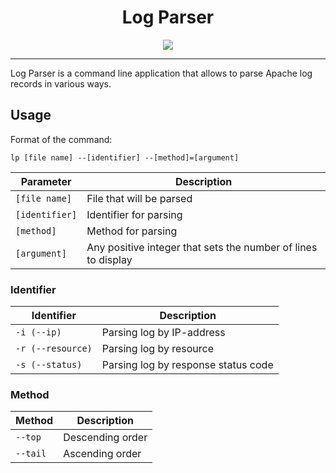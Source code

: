 
<h1 align="center">Log Parser</h1>

<p align="center">

<img src="https://img.shields.io/badge/made%20by-java--058--02-critical">

</p>

---
Log Parser is a command line application that allows to parse Apache log records in various ways.

## Usage

Format of the command:

`lp [file name] --[identifier] --[method]=[argument]`


Parameter                 | Description
------------------------- | ------------------------------------------------------
`[file name]`             | File that will be parsed
`[identifier]`            | Identifier for parsing
`[method]`                | Method for parsing
`[argument] `             | Any positive integer that sets the number of lines to display


### Identifier

Identifier                | Description
------------------------- | ------------------------------------------------------
`-i (--ip)`               | Parsing log by IP-address
`-r (--resource)`         | Parsing log by resource
`-s (--status)`           | Parsing log by response status code

### Method

Method                    | Description                                         
------------------------- | ------------------------------------------------------
`--top`                   | Descending order                                      
`--tail`                  | Ascending order
